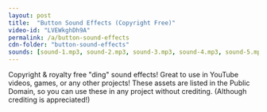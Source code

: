 ```yaml
---
layout: post
title:  "Button Sound Effects (Copyright Free)"
video-id: "LVEWkghDh9A"
permalink: /a/button-sound-effects
cdn-folder: "button-sound-effects"
sounds: [sound-1.mp3, sound-2.mp3, sound-3.mp3, sound-4.mp3, sound-5.mp3, sound-6.mp3, sound-7.mp3, sound-8.mp3, sound-9.mp3, sound-10.mp3]
---
```


Copyright & royalty free "ding" sound effects! Great to use in YouTube videos, games, or any other projects! These assets are listed in the Public Domain, so you can use these in any project without crediting. (Although crediting is appreciated!)
